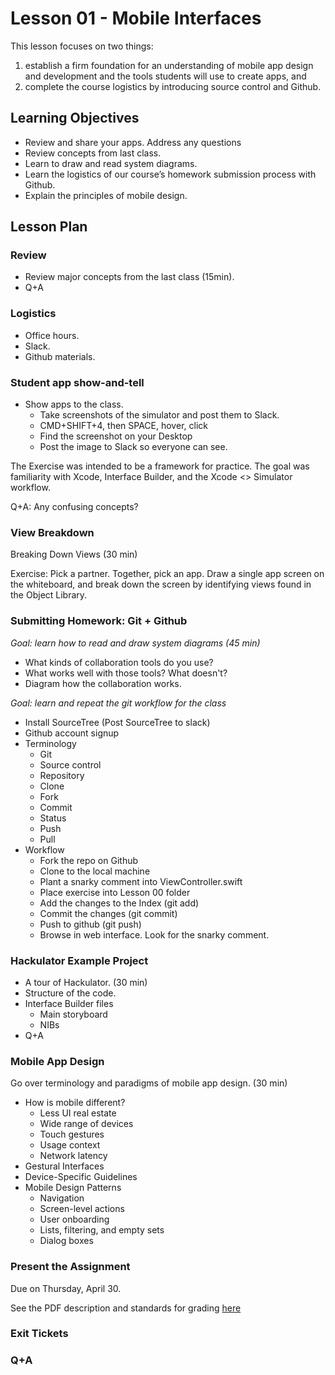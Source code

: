 # Lesson 01 - Mobile Interfaces

This lesson focuses on two things:

1. establish a firm foundation for an understanding of mobile app design and development and the tools students will use to create apps, and 
2. complete the course logistics by introducing source control and Github.


## Learning Objectives

* Review and share your apps. Address any questions
* Review concepts from last class.
* Learn to draw and read system diagrams.
* Learn the logistics of our course’s homework submission process with Github.
* Explain the principles of mobile design.


## Lesson Plan

### Review

* Review major concepts from the last class (15min).
* Q+A

### Logistics

* Office hours.
* Slack.
* Github materials.

### Student app show-and-tell

* Show apps to the class.
    * Take screenshots of the simulator and post them to Slack.
    * CMD+SHIFT+4, then SPACE, hover, click
    * Find the screenshot on your Desktop
    * Post the image to Slack so everyone can see.

The Exercise was intended to be a framework for practice. The goal was familiarity with Xcode, Interface Builder, and the Xcode <> Simulator workflow.

Q+A: Any confusing concepts?

### View Breakdown

Breaking Down Views (30 min)

Exercise: Pick a partner. Together, pick an app. Draw a single app screen on the whiteboard, and break down the screen by identifying views found in the Object Library.

### Submitting Homework: Git + Github

_Goal: learn how to read and draw system diagrams (45 min)_

* What kinds of collaboration tools do you use?
* What works well with those tools? What doesn't?
* Diagram how the collaboration works.

_Goal: learn and repeat the git workflow for the class_

* Install SourceTree (Post SourceTree to slack)
* Github account signup
* Terminology
    * Git
    * Source control
    * Repository
    * Clone
    * Fork
    * Commit
    * Status
    * Push
    * Pull
* Workflow
    * Fork the repo on Github
    * Clone to the local machine
    * Plant a snarky comment into ViewController.swift
    * Place exercise into Lesson 00 folder
    * Add the changes to the Index (git add)
    * Commit the changes (git commit)
    * Push to github (git push)
    * Browse in web interface. Look for the snarky comment.


### Hackulator Example Project

* A tour of Hackulator. (30 min)
* Structure of the code.
* Interface Builder files
    * Main storyboard
    * NIBs
* Q+A


### Mobile App Design

Go over terminology and paradigms of mobile app design. (30 min)

* How is mobile different?
    * Less UI real estate
    * Wide range of devices
    * Touch gestures
    * Usage context
    * Network latency
* Gestural Interfaces
* Device-Specific Guidelines
* Mobile Design Patterns
    * Navigation
    * Screen-level actions
    * User onboarding
    * Lists, filtering, and empty sets
    * Dialog boxes

### Present the Assignment

Due on Thursday, April 30.

See the PDF description and standards for grading [here](https://github.com/ga-students/MOB-NYC-3/tree/master/Assessments_Challenges/Week%2001)

### Exit Tickets

### Q+A


